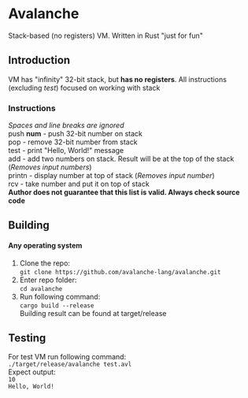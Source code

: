 # Avalanche
Stack-based (no registers) VM. Written in Rust "just for fun"
## Introduction
VM has "infinity" 32-bit stack, but **has no registers**. All instructions (excluding *test*) focused on working with stack
### Instructions
*Spaces and line breaks are ignored*  
push **num** - push 32-bit number on stack  
pop - remove 32-bit number from stack  
test - print "Hello, World!" message  
add - add two numbers on stack. Result will be at the top of the stack (*Removes input numbers*)  
printn - display number at top of stack (*Removes input number*)  
rcv - take number and put it on top of stack  
**Author does not guarantee that this list is valid. Always check source code**
## Building
#### Any operating system
1. Clone the repo:  
`git clone https://github.com/avalanche-lang/avalanche.git`  
2. Enter repo folder:  
`cd avalanche`  
3. Run following command:  
`cargo build --release`  
Building result can be found at target/release
## Testing
For test VM run following command:  
`./target/release/avalanche test.avl`  
Expect output:  
`10`  
`Hello, World!`  
